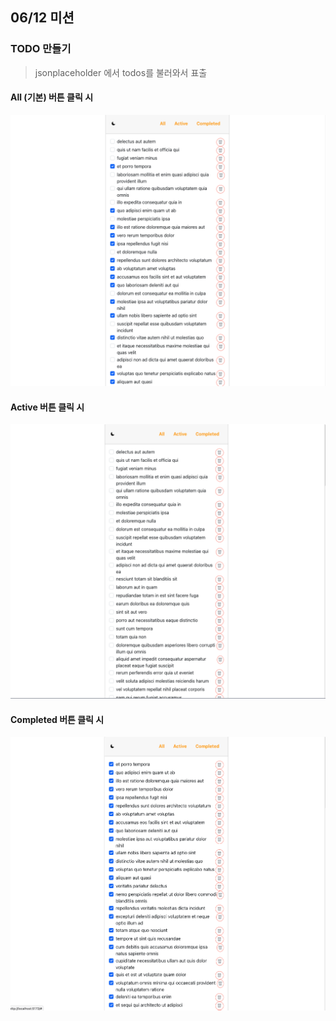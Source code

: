 ## 06/12 미션

### TODO 만들기

> jsonplaceholder 에서 todos를 불러와서 표출

#### All (기본) 버튼 클릭 시

![all](./src/assets/all.png)

#### Active 버튼 클릭 시

![active](./src/assets/active.png)

#### Completed 버튼 클릭 시

![completed](./src/assets/completed.png)
